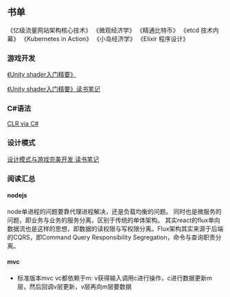 ## 书单

《亿级流量网站架构核心技术》
《微观经济学》
《精通比特币》
《etcd 技术内幕》
《Kubernetes in Action》
《小岛经济学》
《Elixir 程序设计》

### 游戏开发

[《Unity shader入门精要》](/1.Unity+Shader入门精要/Unity+Shader入门精要.pdf)

[《Unity shader入门精要》读书笔记](/1.Unity+Shader入门精要/读书笔记.md)

### C#语法

[CLR via C#]()

### 设计模式

[设计模式与游戏完美开发 读书笔记](/3.设计模式与完美开发/读书笔记.md)


### 阅读汇总

#### nodejs

node单进程的问题要靠代理进程解决，还是负载均衡的问题。
同时也是微服务的问题，即业务与业务的服务分离，区别于传统的单体架构。
其实react的flux单向数据流也是这样的思想，即数据的读权限与写权限分离。Flux架构其实来源于后端的CQRS，即Command Query Responsibility Segregation，命令与查询职责分离。

#### mvc

* 标准版本mvc
vc都依赖于m: v获得输入调用c进行操作，c进行数据更新m层，然后回调v层更新，v层再向m层要数据
